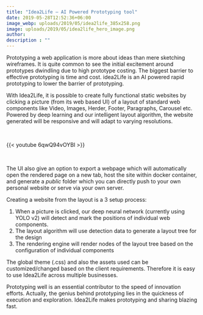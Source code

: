 ```yaml
---
title: "Idea2Life – AI Powered Prototyping tool"
date: 2019-05-28T12:52:36+06:00
image_webp: uploads/2019/05/idea2life_385x258.png
image: uploads/2019/05/idea2life_hero_image.png
author: 
description : ""
---
```


Prototyping a web application is more about ideas than mere sketching wireframes. It is quite common to see the initial excitement around prototypes dwindling due to high prototype costing. The biggest barrier to effective prototyping is time and cost. idea2Life is an AI powered rapid prototyping to lower the barrier of prototyping.

With Idea2Life, it is possible to create fully functional static websites by clicking a picture (from its web based UI) of a layout of standard web components like Video, Images, Herder, Footer, Paragraphs, Carousel etc. Powered by deep learning and our intelligent layout algorithm, the website generated will be responsive and will adapt to varying resolutions.

&nbsp;
&nbsp;

{{< youtube 6qwQ94vOYBI >}}

&nbsp;
&nbsp;

The UI also give an option to export a webpage which will automatically open the rendered page on a new tab, host the site within docker container, and generate a _public_ folder which you can directly push to your own personal website or serve via your own server.

Creating a website from the layout is a 3 setup process:

1.  When a picture is clicked, our deep neural network (currently using YOLO v2) will detect and mark the positions of individual web components.
2.  The layout algorithm will use detection data to generate a layout tree for the design
3.  The rendering engine will render nodes of the layout tree based on the configuration of individual components

The global theme (.css) and also the assets used can be customized/changed based on the client requirements. Therefore it is easy to use Idea2Life across multiple businesses.

Prototyping well is an essential contributor to the speed of innovation efforts. Actually, the genius behind prototyping lies in the quickness of execution and exploration. Idea2Life makes prototyping and sharing blazing fast.


